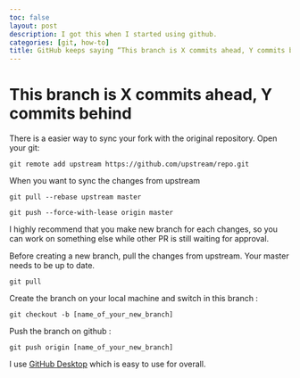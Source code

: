```yaml
---
toc: false
layout: post
description: I got this when I started using github.
categories: [git, how-to]
title: GitHub keeps saying “This branch is X commits ahead, Y commits behind”
---
```

# This branch is X commits ahead, Y commits behind

There is a easier way to sync your fork with the original repository. Open your git:

```git
git remote add upstream https://github.com/upstream/repo.git
```

When you want to sync the changes from upstream

```git
git pull --rebase upstream master
```

```git
git push --force-with-lease origin master
```

I highly recommend that you make new branch for each changes, so you can work on something else while other PR is still waiting for approval. 

Before creating a new branch, pull the changes from upstream. Your master needs to be up to date.
```git
git pull
```

Create the branch on your local machine and switch in this branch :
```git
git checkout -b [name_of_your_new_branch]
```

Push the branch on github :
```git
git push origin [name_of_your_new_branch]
```

I use [GitHub Desktop](https://desktop.github.com/) which is easy to use for overall.